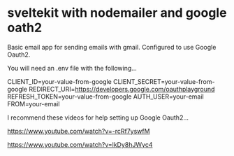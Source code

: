 # sveltekit with nodemailer and google oath2

Basic email app for sending emails with gmail. Configured to use Google Oauth2.

You will need an .env file with the following...

CLIENT_ID=your-value-from-google
CLIENT_SECRET=your-value-from-google
REDIRECT_URI=https://developers.google.com/oauthplayground
REFRESH_TOKEN=your-value-from-google
AUTH_USER=your-email
FROM=your-email

I recommend these videos for help setting up Google Oauth2...

https://www.youtube.com/watch?v=-rcRf7yswfM

https://www.youtube.com/watch?v=lkDy8hJWyc4
